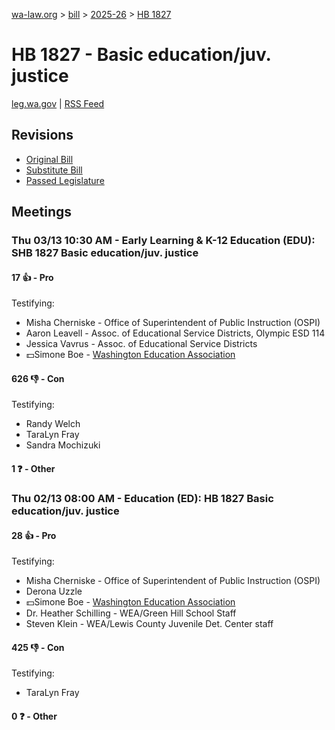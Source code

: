 [wa-law.org](/) > [bill](/bill/) > [2025-26](/bill/2025-26/) > [HB 1827](/bill/2025-26/hb/1827/)

# HB 1827 - Basic education/juv. justice
[leg.wa.gov](https://app.leg.wa.gov/billsummary?BillNumber=1827&Year=2025&Initiative=false) | [RSS Feed](./rss.xml)

## Revisions
* [Original Bill](1/)
* [Substitute Bill](S/)
* [Passed Legislature](S.PL/)

## Meetings
### Thu 03/13 10:30 AM - Early Learning & K-12 Education (EDU): SHB 1827 Basic education/juv. justice
#### 17 👍 - Pro
Testifying:
* Misha Cherniske - Office of Superintendent of Public Instruction (OSPI)
* Aaron Leavell - Assoc. of Educational Service Districts, Olympic ESD 114
* Jessica Vavrus - Assoc. of Educational Service Districts
* 💵Simone Boe - [Washington Education Association](/org/washington_education_association/)

#### 626 👎 - Con
Testifying:
* Randy Welch
* TaraLyn Fray
* Sandra Mochizuki

#### 1 ❓ - Other

### Thu 02/13 08:00 AM - Education (ED): HB 1827 Basic education/juv. justice
#### 28 👍 - Pro
Testifying:
* Misha Cherniske - Office of Superintendent of Public Instruction (OSPI)
* Derona Uzzle
* 💵Simone Boe - [Washington Education Association](/org/washington_education_association/)
* Dr. Heather Schilling - WEA/Green Hill School Staff
* Steven Klein - WEA/Lewis County Juvenile Det. Center staff

#### 425 👎 - Con
Testifying:
* TaraLyn Fray

#### 0 ❓ - Other

